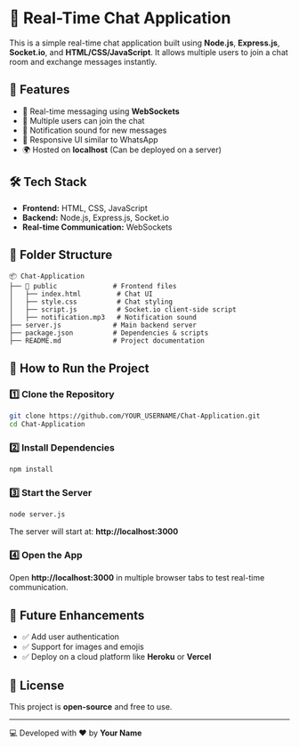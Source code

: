 # 📢 Real-Time Chat Application

This is a simple real-time chat application built using **Node.js**, **Express.js**, **Socket.io**, and **HTML/CSS/JavaScript**. It allows multiple users to join a chat room and exchange messages instantly.

## 🚀 Features
- 📡 Real-time messaging using **WebSockets**
- 👥 Multiple users can join the chat
- 🔔 Notification sound for new messages
- 📱 Responsive UI similar to WhatsApp
- 🌍 Hosted on **localhost** (Can be deployed on a server)

## 🛠️ Tech Stack
- **Frontend:** HTML, CSS, JavaScript
- **Backend:** Node.js, Express.js, Socket.io
- **Real-time Communication:** WebSockets

## 📂 Folder Structure
```
📦 Chat-Application
├── 📂 public              # Frontend files
│   ├── index.html         # Chat UI
│   ├── style.css          # Chat styling
│   ├── script.js          # Socket.io client-side script
│   ├── notification.mp3   # Notification sound
├── server.js             # Main backend server
├── package.json          # Dependencies & scripts
├── README.md             # Project documentation
```

## 🚀 How to Run the Project

### 1️⃣ Clone the Repository
```sh
git clone https://github.com/YOUR_USERNAME/Chat-Application.git
cd Chat-Application
```

### 2️⃣ Install Dependencies
```sh
npm install
```

### 3️⃣ Start the Server
```sh
node server.js
```
The server will start at: **http://localhost:3000**

### 4️⃣ Open the App
Open **http://localhost:3000** in multiple browser tabs to test real-time communication.

## 🎯 Future Enhancements
- ✅ Add user authentication
- ✅ Support for images and emojis
- ✅ Deploy on a cloud platform like **Heroku** or **Vercel**

## 📜 License
This project is **open-source** and free to use.

---
💻 Developed with ❤️ by **Your Name**

